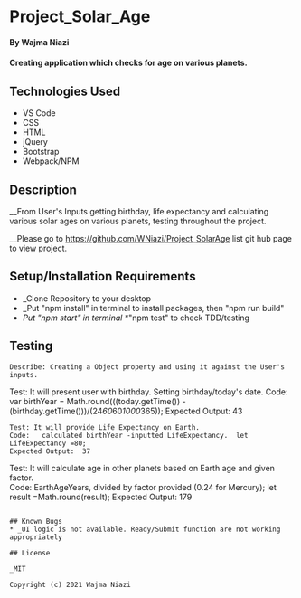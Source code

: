 # Project_Solar_Age 

#### By Wajma Niazi

#### Creating application which checks for age on various planets. 

## Technologies Used

* VS Code
* CSS 
* HTML 
* jQuery
* Bootstrap
* Webpack/NPM 


## Description

__From User's Inputs getting birthday, life expectancy and calculating various solar ages on various planets, testing throughout the project. 

__Please go to https://github.com/WNiazi/Project_SolarAge list git hub page to view project.  

## Setup/Installation Requirements
* _Clone Repository to your desktop  
* _Put "npm install" in terminal to install packages, then "npm run build"
* _Put "npm start" in terminal
*_"npm test" to check TDD/testing  

## Testing
``` 
Describe: Creating a Object property and using it against the User's inputs.  
```
Test: It will present user with birthday. Setting birthday/today's date. 
Code: var birthYear = Math.round(((today.getTime()) -(birthday.getTime()))/(24*60*60*1000*365));
Expected Output:  43 
```
Test: It will provide Life Expectancy on Earth.  
Code:   calculated birthYear -inputted LifeExpectancy.  let LifeExpectancy =80; 
Expected Output:  37
```
Test: It will calculate age in other planets based on Earth age and given factor.  
Code:   EarthAgeYears, divided by factor provided (0.24 for Mercury); let result =Math.round(result); 
Expected Output:  179 
```

## Known Bugs
* _UI logic is not available. Ready/Submit function are not working appropriately 

## License

_MIT

Copyright (c) 2021 Wajma Niazi